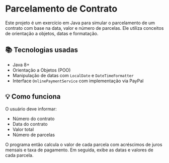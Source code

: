# Parcelamento de Contrato

Este projeto é um exercício em Java para simular o parcelamento de um contrato com base na data, valor e número de parcelas. Ele utiliza conceitos de orientação a objetos, datas e formatação.

## 📚 Tecnologias usadas

- Java 8+
- Orientação a Objetos (POO)
- Manipulação de datas com `LocalDate` e `DateTimeFormatter`
- Interface `OnlinePaymentService` com implementação via PayPal

## 💡 Como funciona

O usuário deve informar:
- Número do contrato
- Data do contrato
- Valor total
- Número de parcelas

O programa então calcula o valor de cada parcela com acréscimos de juros mensais e taxa de pagamento. Em seguida, exibe as datas e valores de cada parcela.

